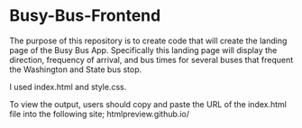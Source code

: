 # Busy-Bus-Frontend
The purpose of this repository is to create code that will create the landing page of the Busy Bus App. Specifically this landing page will display the direction, frequency of arrival, and bus times for several buses that frequent the Washington and State bus stop.

I used index.html and style.css.

To view the output, users should copy and paste the URL of the index.html file into the following site; htmlpreview.github.io/
